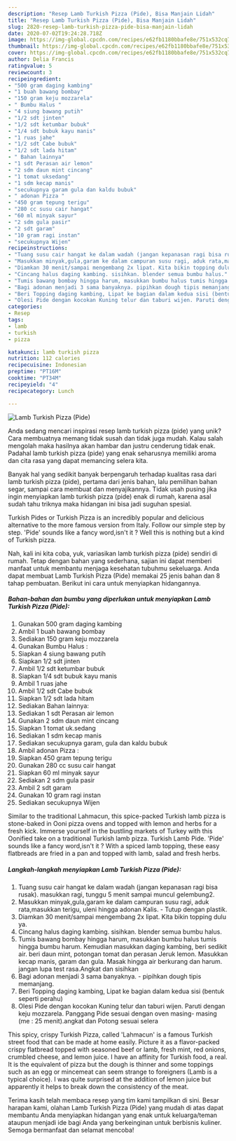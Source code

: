 ```yaml
---
description: "Resep Lamb Turkish Pizza (Pide), Bisa Manjain Lidah"
title: "Resep Lamb Turkish Pizza (Pide), Bisa Manjain Lidah"
slug: 2820-resep-lamb-turkish-pizza-pide-bisa-manjain-lidah
date: 2020-07-02T19:24:28.718Z
image: https://img-global.cpcdn.com/recipes/e62fb1180bbafe8e/751x532cq70/lamb-turkish-pizza-pide-foto-resep-utama.jpg
thumbnail: https://img-global.cpcdn.com/recipes/e62fb1180bbafe8e/751x532cq70/lamb-turkish-pizza-pide-foto-resep-utama.jpg
cover: https://img-global.cpcdn.com/recipes/e62fb1180bbafe8e/751x532cq70/lamb-turkish-pizza-pide-foto-resep-utama.jpg
author: Delia Francis
ratingvalue: 5
reviewcount: 3
recipeingredient:
- "500 gram daging kambing"
- "1 buah bawang bombay"
- "150 gram keju mozzarela"
- " Bumbu Halus "
- "4 siung bawang putih"
- "1/2 sdt jinten"
- "1/2 sdt ketumbar bubuk"
- "1/4 sdt bubuk kayu manis"
- "1 ruas jahe"
- "1/2 sdt Cabe bubuk"
- "1/2 sdt lada hitam"
- " Bahan lainnya"
- "1 sdt Perasan air lemon"
- "2 sdm daun mint cincang"
- "1 tomat uksedang"
- "1 sdm kecap manis"
- "secukupnya garam gula dan kaldu bubuk"
- " adonan Pizza "
- "450 gram tepung terigu"
- "280 cc susu cair hangat"
- "60 ml minyak sayur"
- "2 sdm gula pasir"
- "2 sdt garam"
- "10 gram ragi instan"
- "secukupnya Wijen"
recipeinstructions:
- "Tuang susu cair hangat ke dalam wadah (jangan kepanasan ragi bisa rusak). masukkan ragi, tunggu 5 menit sampai muncul gelembung2."
- "Masukkan minyak,gula,garam ke dalam campuran susu ragi, aduk rata,masukkan terigu, uleni hingga adonan Kalis. Tutup dengan plastik."
- "Diamkan 30 menit/sampai mengembang 2x lipat. Kita bikin topping dulu ya."
- "Cincang halus daging kambing. sisihkan. blender semua bumbu halus."
- "Tumis bawang bombay hingga harum, masukkan bumbu halus tumis hingga bumbu harum. Kemudian masukkan daging kambing, beri sedikit air. beri daun mint, potongan tomat dan perasan Jeruk lemon. Masukkan kecap manis, garam dan gula. Masak hingga air berkurang dan harum. jangan lupa test rasa.Angkat dan sisihkan"
- "Bagi adonan menjadi 3 sama banyaknya. pipihkan dough tipis memanjang."
- "Beri Topping daging kambing, Lipat ke bagian dalam kedua sisi (bentuk seperti perahu)"
- "Olesi Pide dengan kocokan Kuning telur dan taburi wijen. Paruti dengan keju mozzarela. Panggang Pide sesuai dengan oven masing- masing (me : 25 menit).angkat dan Potong sesuai selera"
categories:
- Resep
tags:
- lamb
- turkish
- pizza

katakunci: lamb turkish pizza 
nutrition: 112 calories
recipecuisine: Indonesian
preptime: "PT16M"
cooktime: "PT34M"
recipeyield: "4"
recipecategory: Lunch

---
```



![Lamb Turkish Pizza (Pide)](https://img-global.cpcdn.com/recipes/e62fb1180bbafe8e/751x532cq70/lamb-turkish-pizza-pide-foto-resep-utama.jpg)

Anda sedang mencari inspirasi resep lamb turkish pizza (pide) yang unik? Cara membuatnya memang tidak susah dan tidak juga mudah. Kalau salah mengolah maka hasilnya akan hambar dan justru cenderung tidak enak. Padahal lamb turkish pizza (pide) yang enak seharusnya memiliki aroma dan cita rasa yang dapat memancing selera kita.

Banyak hal yang sedikit banyak berpengaruh terhadap kualitas rasa dari lamb turkish pizza (pide), pertama dari jenis bahan, lalu pemilihan bahan segar, sampai cara membuat dan menyajikannya. Tidak usah pusing jika ingin menyiapkan lamb turkish pizza (pide) enak di rumah, karena asal sudah tahu triknya maka hidangan ini bisa jadi suguhan spesial.

Turkish Pides or Turkish Pizza is an incredibly popular and delicious alternative to the more famous version from Italy. Follow our simple step by step. &#39;Pide&#39; sounds like a fancy word,isn&#39;t it ? Well this is nothing but a kind of Turkish pizza.


Nah, kali ini kita coba, yuk, variasikan lamb turkish pizza (pide) sendiri di rumah. Tetap dengan bahan yang sederhana, sajian ini dapat memberi manfaat untuk membantu menjaga kesehatan tubuhmu sekeluarga. Anda dapat membuat Lamb Turkish Pizza (Pide) memakai 25 jenis bahan dan 8 tahap pembuatan. Berikut ini cara untuk menyiapkan hidangannya.

<!--inarticleads1-->

##### Bahan-bahan dan bumbu yang diperlukan untuk menyiapkan Lamb Turkish Pizza (Pide):

1. Gunakan 500 gram daging kambing
1. Ambil 1 buah bawang bombay
1. Sediakan 150 gram keju mozzarela
1. Gunakan  Bumbu Halus :
1. Siapkan 4 siung bawang putih
1. Siapkan 1/2 sdt jinten
1. Ambil 1/2 sdt ketumbar bubuk
1. Siapkan 1/4 sdt bubuk kayu manis
1. Ambil 1 ruas jahe
1. Ambil 1/2 sdt Cabe bubuk
1. Siapkan 1/2 sdt lada hitam
1. Sediakan  Bahan lainnya:
1. Sediakan 1 sdt Perasan air lemon
1. Gunakan 2 sdm daun mint cincang
1. Siapkan 1 tomat uk.sedang
1. Sediakan 1 sdm kecap manis
1. Sediakan secukupnya garam, gula dan kaldu bubuk
1. Ambil  adonan Pizza :
1. Siapkan 450 gram tepung terigu
1. Gunakan 280 cc susu cair hangat
1. Siapkan 60 ml minyak sayur
1. Sediakan 2 sdm gula pasir
1. Ambil 2 sdt garam
1. Gunakan 10 gram ragi instan
1. Sediakan secukupnya Wijen


Similar to the traditional Lahmacun, this spice-packed Turkish lamb pizza is stone-baked in Ooni pizza ovens and topped with lemon and herbs for a fresh kick. Immerse yourself in the bustling markets of Turkey with this Oonified take on a traditional Turkish lamb pizza. Turkish Lamb Pide. &#39;Pide&#39; sounds like a fancy word,isn&#39;t it ? With a spiced lamb topping, these easy flatbreads are fried in a pan and topped with lamb, salad and fresh herbs. 

<!--inarticleads2-->

##### Langkah-langkah menyiapkan Lamb Turkish Pizza (Pide):

1. Tuang susu cair hangat ke dalam wadah (jangan kepanasan ragi bisa rusak). masukkan ragi, tunggu 5 menit sampai muncul gelembung2.
1. Masukkan minyak,gula,garam ke dalam campuran susu ragi, aduk rata,masukkan terigu, uleni hingga adonan Kalis. - Tutup dengan plastik.
1. Diamkan 30 menit/sampai mengembang 2x lipat. Kita bikin topping dulu ya.
1. Cincang halus daging kambing. sisihkan. blender semua bumbu halus.
1. Tumis bawang bombay hingga harum, masukkan bumbu halus tumis hingga bumbu harum. Kemudian masukkan daging kambing, beri sedikit air. beri daun mint, potongan tomat dan perasan Jeruk lemon. Masukkan kecap manis, garam dan gula. Masak hingga air berkurang dan harum. jangan lupa test rasa.Angkat dan sisihkan
1. Bagi adonan menjadi 3 sama banyaknya. - pipihkan dough tipis memanjang.
1. Beri Topping daging kambing, Lipat ke bagian dalam kedua sisi (bentuk seperti perahu)
1. Olesi Pide dengan kocokan Kuning telur dan taburi wijen. Paruti dengan keju mozzarela. Panggang Pide sesuai dengan oven masing- masing (me : 25 menit).angkat dan Potong sesuai selera


This spicy, crispy Turkish Pizza, called &#39;Lahmacun&#39; is a famous Turkish street food that can be made at home easily. Picture it as a flavor-packed crispy flatbread topped with seasoned beef or lamb, fresh mint, red onions, crumbled cheese, and lemon juice. I have an affinity for Turkish food, a real. It is the equivalent of pizza but the dough is thinner and some toppings such as an egg or mincemeat can seem strange to foreigners (Lamb is a typical choice). I was quite surprised at the addition of lemon juice but apparently it helps to break down the consistency of the meat. 

Terima kasih telah membaca resep yang tim kami tampilkan di sini. Besar harapan kami, olahan Lamb Turkish Pizza (Pide) yang mudah di atas dapat membantu Anda menyiapkan hidangan yang enak untuk keluarga/teman ataupun menjadi ide bagi Anda yang berkeinginan untuk berbisnis kuliner. Semoga bermanfaat dan selamat mencoba!
